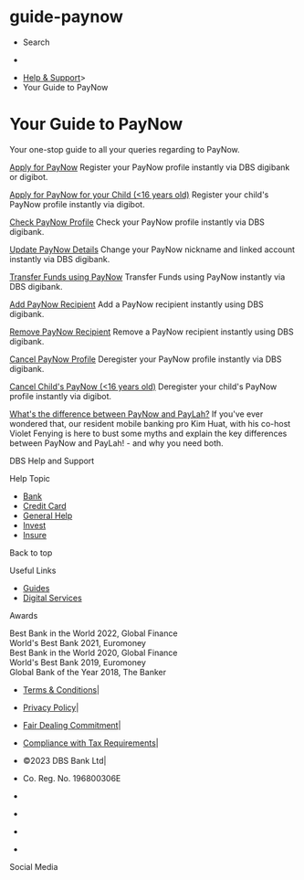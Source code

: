 # guide-paynow

[](https://www.dbs.com.sg)

  * Search 

  * 


[](https://www.dbs.com.sg/personal/default.page)

  * [Help & Support](https://www.dbs.com.sg/personal/support/home.html)>
  * Your Guide to PayNow



  
  
  


# Your Guide to PayNow

Your one-stop guide to all your queries regarding to PayNow.

  





[Apply for PayNow](https://www.dbs.com.sg/personal/support/bank-ssb-paynow-register-profile.html)
    Register your PayNow profile instantly via DBS digibank or digibot.

[Apply for PayNow for your Child (<16 years old)](https://www.dbs.com.sg/personal/support/bank-ssb-paynow-register-child-profile.html)
    Register your child's PayNow profile instantly via digibot.

[Check PayNow Profile](https://www.dbs.com.sg/personal/support/bank-ssb-paynow-check-profile.html)
    Check your PayNow profile instantly via DBS digibank.

[Update PayNow Details](https://www.dbs.com.sg/personal/support/bank-ssb-paynow-amend-profile.html)
    Change your PayNow nickname and linked account instantly via DBS digibank.

[Transfer Funds using PayNow](https://www.dbs.com.sg/personal/support/bank-local-funds-transfer-paynow-transfer.html)
    Transfer Funds using PayNow instantly via DBS digibank.

[Add PayNow Recipient](https://www.dbs.com.sg/personal/support/bank-local-funds-transfer-add-paynow-recipient.html)
    Add a PayNow recipient instantly using DBS digibank.

[Remove PayNow Recipient](https://www.dbs.com.sg/personal/support/bank-local-funds-transfer-remove-paynow-recipient.html)
    Remove a PayNow recipient instantly using DBS digibank.

[Cancel PayNow Profile](https://www.dbs.com.sg/personal/support/bank-ssb-paynow-deregister-profile.html)
    Deregister your PayNow profile instantly via DBS digibank.

[Cancel Child's PayNow (<16 years old)](https://www.dbs.com.sg/personal/support/bank-ssb-paynow-deregister-child-profile.html)
    Deregister your child's PayNow profile instantly via digibot.

[What's the difference between PayNow and PayLah?](https://www.dbs.com.sg/personal/support/guide-paylah.html#icon5-tab)
    If you've ever wondered that, our resident mobile banking pro Kim Huat, with his co-host Violet Fenying is here to bust some myths and explain the key differences between PayNow and PayLah! - and why you need both.

DBS Help and Support

Help Topic 
  * [Bank](https://www.dbs.com.sg/personal/support/banking-product.html?pid=sg-dbs-help-support-footer-category-textlink)
  * [Credit Card](https://www.dbs.com.sg/personal/support/cards-product.html?pid=sg-dbs-help-support-footer-category-textlink)
  * [General Help](https://www.dbs.com.sg/personal/support/general-product.html?pid=sg-dbs-help-support-footer-category-textlink)
  * [Invest](https://www.dbs.com.sg/personal/support/investment-product.html?pid=sg-dbs-help-support-footer-category-textlink)
  * [Insure](https://www.dbs.com.sg/personal/support/insurance-product.html?pid=sg-dbs-help-support-footer-category-textlink)



Back to top

Useful Links

  * [Guides](https://www.dbs.com.sg/personal/support/home.html#allguides?pid=sg-dbs-help-support-footer-category-textlink)
  * [Digital Services](https://www.dbs.com.sg/personal/support/digital-services-main.html?pid=sg-dbs-help-support-footer-category-textlink)



Awards

Best Bank in the World 2022, Global Finance  
World's Best Bank 2021, Euromoney  
Best Bank in the World 2020, Global Finance  
World's Best Bank 2019, Euromoney  
Global Bank of the Year 2018, The Banker 

  * [Terms & Conditions](https://www.dbs.com/terms/default.page)|
  * [Privacy Policy](https://www.dbs.com/privacy/default.page)|
  * [Fair Dealing Commitment](https://www.dbs.com/fairdealing/default.page)|
  * [Compliance with Tax Requirements](http://www.dbs.com.sg/personal/compliance-tax-requirements/index.html)|
  * ©2023 DBS Bank Ltd|
  * Co. Reg. No. 196800306E



  * [](https://www.facebook.com/dbs.sg)
  * [](https://twitter.com/dbsbank)
  * [](https://www.linkedin.com/company/dbs-bank)
  * [](https://www.youtube.com/dbs)



Social Media
